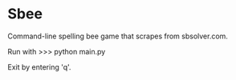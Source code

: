 # Sbee

Command-line spelling bee game that scrapes from sbsolver.com.

Run with >>> python main.py

Exit by entering 'q'.